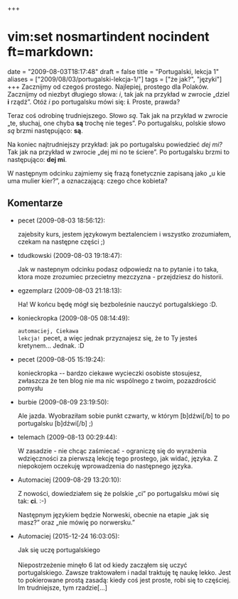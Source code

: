 +++
# vim:set nosmartindent nocindent ft=markdown:
date = "2009-08-03T18:17:48"
draft = false
title = "Portugalski, lekcja 1"
aliases = ["2009/08/03/portugalski-lekcja-1/"]
tags = ["że jak?", "języki"]
+++
Zacznijmy od czegoś prostego. Najlepiej, prostego dla Polaków. Zacznijmy od
niezbyt długiego słowa: _i_, tak jak na przykład w zwrocie „dziel **i**
rządź”. Otóż _i_ po portugalsku mówi się: **i**. Proste, prawda?

Teraz coś odrobinę trudniejszego. Słowo _są_. Tak jak na przykład w zwrocie
„te, słuchaj, one chyba **są** trochę nie teges”. Po portugalsku, polskie
słowo _są_ brzmi następująco: **są**.

Na koniec najtrudniejszy przykład: jak po portugalsku powiedzieć _dej mi?_ Tak
jak na przykład w zwrocie „dej mi no te ściere”. Po portugalsku brzmi to
następująco: **dej mi**.

W następnym odcinku zajmiemy się frazą fonetycznie zapisaną jako „u kie uma
mulier kier?”, a oznaczającą: czego chce kobieta?

<!--more-->

## Komentarze

* pecet (2009-08-03 18:56:12): <p>zajebsity kurs, jestem językowym beztalenciem
  i wszystko zrozumiałem, czekam na następne części ;)</p>
* tdudkowski (2009-08-03 19:18:47): <p>Jak w nastepnym odcinku podasz odpowiedz
  na to pytanie i to taka, ktora moze zrozumiec przecietny mezczyzna -
  przejdziesz do historii.</p>
* egzemplarz (2009-08-03 21:18:13): <p>Ha! W końcu będę mógł się bezboleśnie
  nauczyć portugalskiego :D.</p>
* konieckropka (2009-08-05 08:14:49): <p><code>automaciej, Ciekawa lekcja!
  </code>pecet, a więc jednak przyznajesz się, że to Ty jesteś kretynem...
  Jednak. :D</p>
* pecet (2009-08-05 15:19:24): <p>konieckropka -- bardzo ciekawe wycieczki
  osobiste stosujesz, zwłaszcza że ten blog nie ma nic wspólnego z twoim,
  pozazdrościć pomysłu</p>
* burbie (2009-08-09 23:19:50): <p>Ale jazda. Wyobraziłam sobie punkt czwarty, w
  którym [b]dźwi[/b] to po portugalsku [b]dźwi[/b] ;)</p>
* telemach (2009-08-13 00:29:44): <p>W zasadzie - nie chcąc zaśmiecać -
  ograniczę się do wyrażenia wdzięczności za pierwszą lekcję tego prostego, jak
  widać, języka. Z niepokojem oczekuję wprowadzenia do następnego języka.</p>
* Automaciej (2009-08-29 13:20:10): <p>Z nowości, dowiedziałem się że polskie
  „ci” po portugalsku mówi się tak: <strong>ci</strong>. :-)</p>  <p>Następnym
  językiem będzie Norweski, obecnie na etapie „jak się masz?” oraz „nie mówię po
  norwersku.”</p>
* Automaciej (2015-12-24 16:03:05): <p>Jak się uczę portugalskiego<br /><br
  />Niepostrzeżenie minęło 6 lat od kiedy zacząłem się uczyć portugalskiego.
  Zawsze traktowałem i nadal traktuję tę naukę lekko. Jest to pokierowane prostą
  zasadą: kiedy coś jest proste, robi się to częściej. Im trudniejsze, tym
  rzadzie[...]</p>
